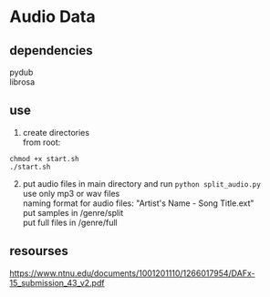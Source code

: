 # Audio Data

## dependencies
pydub  
librosa  

## use
1. create directories  
from root:  
 ```
 chmod +x start.sh  
./start.sh
 ```


2. put audio files in main directory and run `python split_audio.py`  
use only mp3 or wav files  
naming format for audio files: "Artist's Name - Song Title.ext"  
put samples in /genre/split   
put full files in /genre/full  


## resourses

https://www.ntnu.edu/documents/1001201110/1266017954/DAFx-15_submission_43_v2.pdf  
